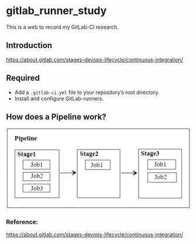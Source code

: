 # gitlab_runner_study
This is a web to record my GitLab-CI research.

## Introduction
https://about.gitlab.com/stages-devops-lifecycle/continuous-integration/

## Required
 - Add a `.gitlab-ci.yml` file to your repository’s root directory.
 - Install and configure GitLab-runners.

## How does a Pipeline work?
![](https://github.com/cassieliuxy/gitlab_runner_study/blob/master/images/Pipeline.png)  


### Reference:
https://about.gitlab.com/stages-devops-lifecycle/continuous-integration/
